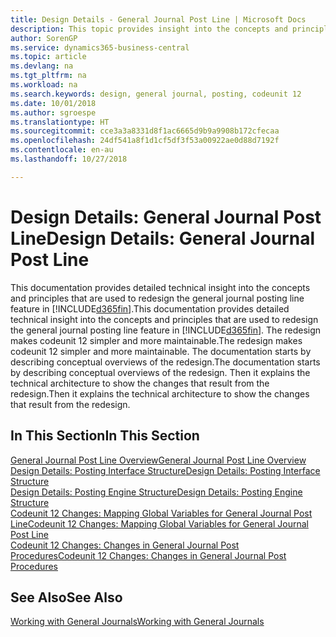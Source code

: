```yaml
---
title: Design Details - General Journal Post Line | Microsoft Docs
description: This topic provides insight into the concepts and principles that are used to redesign the general journal posting line feature in Business Central.
author: SorenGP
ms.service: dynamics365-business-central
ms.topic: article
ms.devlang: na
ms.tgt_pltfrm: na
ms.workload: na
ms.search.keywords: design, general journal, posting, codeunit 12
ms.date: 10/01/2018
ms.author: sgroespe
ms.translationtype: HT
ms.sourcegitcommit: cce3a3a8331d8f1ac6665d9b9a9908b172cfecaa
ms.openlocfilehash: 24df541a8f1d1cf5df3f53a00922ae0d88d7192f
ms.contentlocale: en-au
ms.lasthandoff: 10/27/2018

---
```

# <a name="design-details-general-journal-post-line"></a><span data-ttu-id="1bf6a-103">Design Details: General Journal Post Line</span><span class="sxs-lookup"><span data-stu-id="1bf6a-103">Design Details: General Journal Post Line</span></span>
<span data-ttu-id="1bf6a-104">This documentation provides detailed technical insight into the concepts and principles that are used to redesign the general journal posting line feature in [!INCLUDE[d365fin](includes/d365fin_md.md)].</span><span class="sxs-lookup"><span data-stu-id="1bf6a-104">This documentation provides detailed technical insight into the concepts and principles that are used to redesign the general journal posting line feature in [!INCLUDE[d365fin](includes/d365fin_md.md)].</span></span> <span data-ttu-id="1bf6a-105">The redesign makes codeunit 12 simpler and more maintainable.</span><span class="sxs-lookup"><span data-stu-id="1bf6a-105">The redesign makes codeunit 12 simpler and more maintainable.</span></span> <span data-ttu-id="1bf6a-106">The documentation starts by describing conceptual overviews of the redesign.</span><span class="sxs-lookup"><span data-stu-id="1bf6a-106">The documentation starts by describing conceptual overviews of the redesign.</span></span> <span data-ttu-id="1bf6a-107">Then it explains the technical architecture to show the changes that result from the redesign.</span><span class="sxs-lookup"><span data-stu-id="1bf6a-107">Then it explains the technical architecture to show the changes that result from the redesign.</span></span>  

## <a name="in-this-section"></a><span data-ttu-id="1bf6a-108">In This Section</span><span class="sxs-lookup"><span data-stu-id="1bf6a-108">In This Section</span></span>  
[<span data-ttu-id="1bf6a-109">General Journal Post Line Overview</span><span class="sxs-lookup"><span data-stu-id="1bf6a-109">General Journal Post Line Overview</span></span>](design-details-general-journal-post-line-overview.md)  
[<span data-ttu-id="1bf6a-110">Design Details: Posting Interface Structure</span><span class="sxs-lookup"><span data-stu-id="1bf6a-110">Design Details: Posting Interface Structure</span></span>](design-details-posting-interface-structure.md)  
[<span data-ttu-id="1bf6a-111">Design Details: Posting Engine Structure</span><span class="sxs-lookup"><span data-stu-id="1bf6a-111">Design Details: Posting Engine Structure</span></span>](design-details-posting-engine-structure.md)  
[<span data-ttu-id="1bf6a-112">Codeunit 12 Changes: Mapping Global Variables for General Journal Post Line</span><span class="sxs-lookup"><span data-stu-id="1bf6a-112">Codeunit 12 Changes: Mapping Global Variables for General Journal Post Line</span></span>](design-details-codeunit-12-changes-mapping-global-variables-for-general-journal-post-line.md)  
[<span data-ttu-id="1bf6a-113">Codeunit 12 Changes: Changes in General Journal Post Procedures</span><span class="sxs-lookup"><span data-stu-id="1bf6a-113">Codeunit 12 Changes: Changes in General Journal Post Procedures</span></span>](design-details-codeunit-12-changes-changes-in-general-journal-post-procedures.md)  

## <a name="see-also"></a><span data-ttu-id="1bf6a-114">See Also</span><span class="sxs-lookup"><span data-stu-id="1bf6a-114">See Also</span></span>  
[<span data-ttu-id="1bf6a-115">Working with General Journals</span><span class="sxs-lookup"><span data-stu-id="1bf6a-115">Working with General Journals</span></span>](ui-work-general-journals.md)

